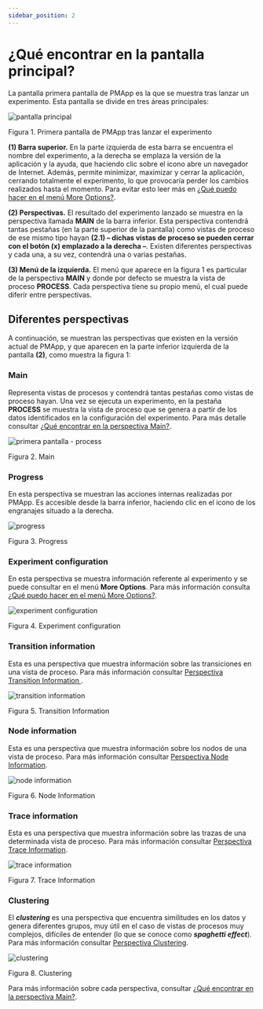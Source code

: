 ```yaml
---
sidebar_position: 2
---
```


# ¿Qué encontrar en la pantalla principal?

La pantalla primera pantalla de PMApp es la que se muestra tras lanzar un experimento. Esta pantalla se divide en tres áreas principales:

![pantalla principal](/img/pantalla-principal.png "pantalla principal")

Figura 1. Primera pantalla de PMApp tras lanzar el experimento

**(1) Barra superior.** En la parte izquierda de esta barra se encuentra el nombre del experimento, a la derecha se emplaza la versión de la aplicación y la ayuda, que haciendo clic sobre el icono abre un navegador de Internet. Además, permite minimizar, maximizar y cerrar la aplicación, cerrando totalmente el experimento, lo que provocaría perder los cambios realizados hasta el momento. Para evitar esto leer más en [¿Qué puedo hacer en el menú More Options?](../perspectives/menu/more-options-menu).

**(2) Perspectivas.** El resultado del experimento lanzado se muestra en la perspectiva llamada **MAIN** de la barra inferior. Esta perspectiva contendrá tantas pestañas (en la parte superior de la pantalla) como vistas de proceso de ese mismo tipo hayan **(2.1) – dichas vistas de proceso se pueden cerrar con el botón (x) emplazado a la derecha –**. Existen diferentes perspectivas y cada una, a su vez, contendrá una o varias pestañas.

**(3) Menú de la izquierda.** El menú que aparece en la figura 1 es particular de la perspectiva **MAIN** y donde por defecto se muestra la vista de proceso **PROCESS**. Cada perspectiva tiene su propio menú, el cual puede diferir entre perspectivas.

## Diferentes perspectivas

A continuación, se muestran las perspectivas que existen en la versión actual de PMApp, y que aparecen en la parte inferior izquierda de la pantalla **(2)**, como muestra la figura 1:

### Main 

Representa vistas de procesos y contendrá tantas pestañas como vistas de proceso hayan. Una vez se ejecuta un experimento, en la pestaña **PROCESS** se muestra la vista de proceso que se genera a partir de los datos identificados en la configuración del experimento. Para más detalle consultar [¿Qué encontrar en la perspectiva Main?](../perspectives/main-perspective).

![primera pantalla - process](/img/primera-pantalla-process.png "primera pantalla – process")

Figura 2. Main

### Progress 

En esta perspectiva se muestran las acciones internas realizadas por PMApp. Es accesible desde la barra inferior, haciendo clic en el icono de los engranajes situado a la derecha. 

![progress](/img/progress.png "progress")

Figura 3. Progress

### Experiment configuration

En esta perspectiva se muestra información referente al experimento y se puede consultar en el menú **More Options**. Para más información consulta [¿Qué puedo hacer en el menú More Options?](../perspectives/menu/more-options-menu).

![experiment configuration](/img/experiment-configuration.png "experiment configuration")

Figura 4. Experiment configuration

### Transition information

Esta es una perspectiva que muestra información sobre las transiciones en una vista de proceso. Para más información consultar [Perspectiva Transition Information ](../perspectives/transition-information-perspective).

![transition information](/img/transition-information.png "transition information")

Figura 5. Transition Information

### Node information

Esta es una perspectiva que muestra información sobre los nodos de una vista de proceso. Para más información consultar [Perspectiva Node Information](../perspectives/node-information-perspective).

![node information](/img/node-information.png "node information")

Figura 6. Node Information

### Trace information 

Esta es una perspectiva que muestra información sobre las trazas de una determinada vista de proceso. Para más información consultar [Perspectiva Trace Information](../perspectives/trace-information-perspective).

![trace information](/img/trace-information.png "trace information")

Figura 7. Trace Information

### Clustering

El **_clustering_** es una perspectiva que encuentra similitudes en los datos y genera diferentes grupos, muy útil en el caso de vistas de procesos muy complejos, difíciles de entender (lo que se conoce como **_spaghetti effect_**). Para más información consultar [Perspectiva Clustering](../perspectives/clustering-perspective).

![clustering](/img/clustering.png "clustering")

Figura 8. Clustering

Para más información sobre cada perspectiva, consultar [¿Qué encontrar en la perspectiva Main?](../perspectives/main-perspective).